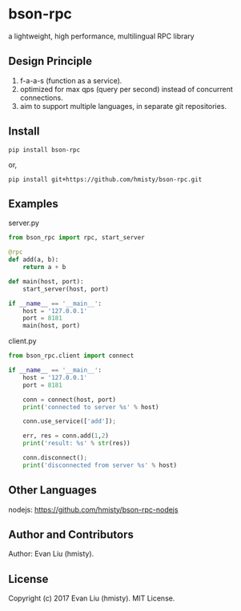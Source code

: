 # bson-rpc
a lightweight, high performance, multilingual RPC library

## Design Principle

1. f-a-a-s (function as a service).
2. optimized for max qps (query per second) instead of concurrent connections.
3. aim to support multiple languages, in separate git repositories.

## Install

	pip install bson-rpc

or,

	pip install git+https://github.com/hmisty/bson-rpc.git

## Examples

server.py

```python
from bson_rpc import rpc, start_server

@rpc
def add(a, b):
    return a + b

def main(host, port):
    start_server(host, port)

if __name__ == '__main__':
    host = '127.0.0.1'
    port = 8181
    main(host, port)

```

client.py

```python
from bson_rpc.client import connect

if __name__ == '__main__':
    host = '127.0.0.1'
    port = 8181

    conn = connect(host, port)
    print('connected to server %s' % host)

    conn.use_service(['add']);

    err, res = conn.add(1,2)
    print('result: %s' % str(res))

    conn.disconnect();
    print('disconnected from server %s' % host)
```

## Other Languages

nodejs: https://github.com/hmisty/bson-rpc-nodejs

## Author and Contributors

Author: Evan Liu (hmisty).

## License
Copyright (c) 2017 Evan Liu (hmisty). MIT License.
